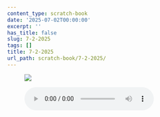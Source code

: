 ```yaml
---
content_type: scratch-book
date: '2025-07-02T00:00:00'
excerpt: ''
has_title: false
slug: 7-2-2025
tags: []
title: 7-2-2025
url_path: scratch-book/7-2-2025/
---
```


<figure class="content-figure tc">
<img src="https://mp1ewwuojwmnpxpy.public.blob.vercel-storage.com/media_1751472238567-kKLzg0HEsQQAUVxD6HlWDfCvlPc2Qq.webp" width="auto" class="w-80 ba b--light-gray bw2 br2">
<figcaption class="f6 gray tl"></figcaption>
</figure>
<figure class="content-figure">
<audio src="_assets/audio_1751473376398.wav" controls></audio>
<figcaption class="f6 gray tl"></figcaption>
</figure>